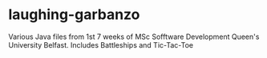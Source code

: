 # laughing-garbanzo
Various Java files from 1st 7 weeks of MSc Sofftware Development Queen's University Belfast.
Includes Battleships and Tic-Tac-Toe
